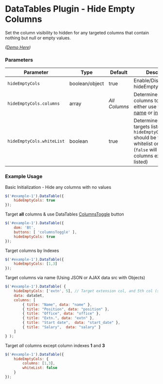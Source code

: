 # DataTables Plugin - Hide Empty Columns #

Set the column visibility to hidden for any targeted columns that contain nothing but null or empty values.

*([Demo Here](http://www.justinhyland.com/p/dt/datatables-hide-empty-columns/examples/))*

### Parameters ###
Parameter 			      | Type 		   | Default  	   | Description
------------------------- | -------------- | ------------- | ------------
`hideEmptyCols`  		  | boolean/object | true	       | Enable/Disable hideEmptyCols plugin
`hideEmptyCols.columns`   | array		   | *All Columns* | Determine which columns to target, can either use the [column name](http://datatables.net/reference/option/columns.name) or [index](http://datatables.net/reference/api/column().index())
`hideEmptyCols.whiteList` |	boolean 	   | true 		   | Determine if the targets listed in `hideEmptyCols.columns` should be treated as a whitelist or blacklist (`false` will target all columns except those listed)


### Example Usage ###

Basic Initialization - Hide any columns with no values
```javascript
$('#example-1').DataTable({
    hideEmptyCols: true
});
```

Target **all** columns & use DataTables [ColumnsToggle](https://datatables.net/reference/button/columnsToggle) button
```javascript
$('#example-1').DataTable({
    dom: 'Bt',
    buttons: [ 'columnsToggle' ],
    hideEmptyCols: true
});
```

Target columns by Indexes
```javascript
$('#example-1').DataTable({
    hideEmptyCols: [1,3] 
});
```

Target columns via name (Using JSON or AJAX data src with Objects)
```javascript
$('#example-1').DataTable( {
    hideEmptyCols: ['extn', 5], // Target extension col, and 5th col (salary)
    data: dataSet,
    columns: [
        { title: "Name", data: "name" },
        { title: "Position", data: "position" },
        { title: "Office", data: "office" },
        { title: "Extn.", data: "extn" },
        { title: "Start date",  data: "start_date" },
        { title: "Salary",  data: "salary" }
    ]
} );
```

Target *all* columns except column indexes **1** and **3**
```javascript
$('#example-1').DataTable({
    hideEmptyCols: {
    	columns: [1,3],
    	whiteList: false
    }
});
```